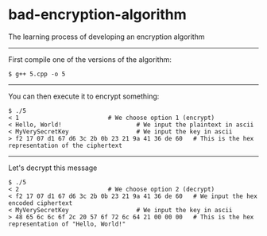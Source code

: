 # bad-encryption-algorithm
The learning process of developing an encryption algorithm

---

First compile one of the versions of the algorithm:

```
$ g++ 5.cpp -o 5
```

---

You can then execute it to encrypt something:

```
$ ./5
< 1							# We choose option 1 (encrypt)
< Hello, World!						# We input the plaintext in ascii
< MyVerySecretKey					# We input the key in ascii
> f2 17 07 d1 67 d6 3c 2b 0b 23 21 9a 41 36 de 60	# This is the hex representation of the ciphertext
```

---

Let's decrypt this message

```
$ ./5
< 2							# We choose option 2 (decrypt)
< f2 17 07 d1 67 d6 3c 2b 0b 23 21 9a 41 36 de 60	# We input the hex encoded ciphertext
< MyVerySecretKey					# We input the key in ascii
> 48 65 6c 6c 6f 2c 20 57 6f 72 6c 64 21 00 00 00	# This is the hex representation of "Hello, World!"
```
